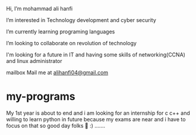 Hi, I’m mohammad ali hanfi

I’m interested in Technology development and cyber security

I’m currently learning programing languages

I’m looking to collaborate on revolution of technology

I'm looking for a future in IT and having some skills of networking(CCNA) and linux administrator

mailbox Mail me at alihanfi04@gmail.com

# my-programs
My 1st year is about to end and i am looking for an internship for c c++ and willing to learn python in future because my exams 
are near and i have to focus on that so good day folks 💯 :) .......
